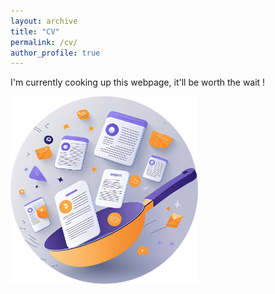 ```yaml
---
layout: archive
title: "CV"
permalink: /cv/
author_profile: true
---
```



I'm currently cooking up this webpage, it'll be worth the wait !

<img src="/images/cooking_cut.jpg" alt="cooking" width="300">